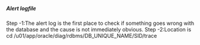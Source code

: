 ##### Alert logfile
Step -1:The alert log is the first place to check if something goes wrong with the database and the cause is not immediately obvious.
Step -2:Location is 
         cd /u01/app/oracle/diag/rdbms/DB_UNIQUE_NAME/SID/trace